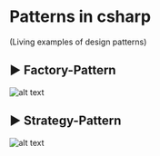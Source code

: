 # Patterns in csharp
(Living  examples of design patterns)

## :arrow_forward: Factory-Pattern 

![alt text](https://www.tutorialspoint.com/design_pattern/images/factory_pattern_uml_diagram.jpg)

## :arrow_forward: Strategy-Pattern  

![alt text](https://robsoncastilho.files.wordpress.com/2011/04/strategy.gif)
